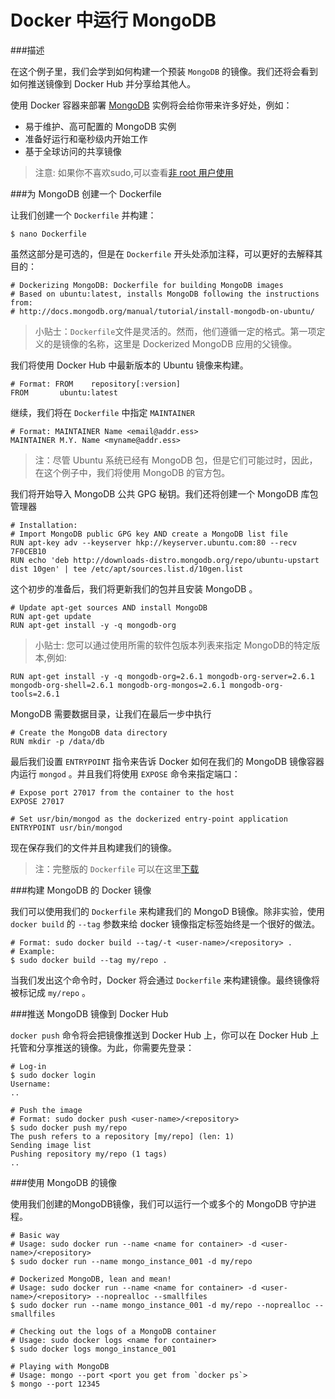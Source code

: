 Docker 中运行 MongoDB
===

###描述

在这个例子里，我们会学到如何构建一个预装 `MongoDB` 的镜像。我们还将会看到如何推送镜像到 Docker Hub 并分享给其他人。

使用 Docker 容器来部署 [MongoDB](https://www.mongodb.org/) 实例将会给你带来许多好处，例如：

* 易于维护、高可配置的 MongoDB 实例
* 准备好运行和毫秒级内开始工作
* 基于全球访问的共享镜像

>注意: 如果你不喜欢sudo,可以查看[非 root 用户使用](installation/binaries.md)

###为 MongoDB 创建一个 Dockerfile

让我们创建一个 `Dockerfile` 并构建：

	$ nano Dockerfile
 
虽然这部分是可选的，但是在 `Dockerfile` 开头处添加注释，可以更好的去解释其目的：

	# Dockerizing MongoDB: Dockerfile for building MongoDB images
	# Based on ubuntu:latest, installs MongoDB following the instructions from:
	# http://docs.mongodb.org/manual/tutorial/install-mongodb-on-ubuntu/

>小贴士：`Dockerfile`文件是灵活的。然而，他们遵循一定的格式。第一项定义的是镜像的名称，这里是 Dockerized MongoDB 应用的父镜像。

我们将使用 Docker Hub 中最新版本的 Ubuntu 镜像来构建。

	# Format: FROM    repository[:version]
	FROM       ubuntu:latest

继续，我们将在 `Dockerfile` 中指定 `MAINTAINER`

	# Format: MAINTAINER Name <email@addr.ess>
	MAINTAINER M.Y. Name <myname@addr.ess>

>注：尽管 Ubuntu 系统已经有 MongoDB 包，但是它们可能过时，因此，在这个例子中，我们将使用 MongoDB 的官方包。

我们将开始导入 MongoDB 公共 GPG 秘钥。我们还将创建一个 MongoDB 库包管理器

	# Installation:
	# Import MongoDB public GPG key AND create a MongoDB list file
	RUN apt-key adv --keyserver hkp://keyserver.ubuntu.com:80 --recv 7F0CEB10
	RUN echo 'deb http://downloads-distro.mongodb.org/repo/ubuntu-upstart dist 10gen' | tee /etc/apt/sources.list.d/10gen.list

这个初步的准备后，我们将更新我们的包并且安装 MongoDB 。

	# Update apt-get sources AND install MongoDB
	RUN apt-get update
	RUN apt-get install -y -q mongodb-org

>小贴士: 您可以通过使用所需的软件包版本列表来指定 MongoDB的特定版本,例如:

	RUN apt-get install -y -q mongodb-org=2.6.1 mongodb-org-server=2.6.1 mongodb-org-shell=2.6.1 mongodb-org-mongos=2.6.1 mongodb-org-tools=2.6.1

MongoDB 需要数据目录，让我们在最后一步中执行

	# Create the MongoDB data directory
	RUN mkdir -p /data/db

最后我们设置 `ENTRYPOINT` 指令来告诉 Docker 如何在我们的 MongoDB 镜像容器内运行 `mongod` 。并且我们将使用 `EXPOSE` 命令来指定端口：

	# Expose port 27017 from the container to the host
	EXPOSE 27017
	
	# Set usr/bin/mongod as the dockerized entry-point application
	ENTRYPOINT usr/bin/mongod

现在保存我们的文件并且构建我们的镜像。

>注：完整版的 `Dockerfile` 可以在这里[下载](Dockerfile)

###构建 MongoDB 的 Docker 镜像

我们可以使用我们的 `Dockerfile` 来构建我们的 MongoD B镜像。除非实验，使用 `docker build` 的 `--tag` 参数来给 docker 镜像指定标签始终是一个很好的做法。

	# Format: sudo docker build --tag/-t <user-name>/<repository> .
	# Example:
	$ sudo docker build --tag my/repo .

当我们发出这个命令时，Docker 将会通过 `Dockerfile` 来构建镜像。最终镜像将被标记成 `my/repo` 。

###推送 MongoDB 镜像到 Docker Hub

`docker push` 命令将会把镜像推送到 Docker Hub 上，你可以在 Docker Hub 上托管和分享推送的镜像。为此，你需要先登录：

	# Log-in
	$ sudo docker login
	Username:
	..
	
	# Push the image
	# Format: sudo docker push <user-name>/<repository>
	$ sudo docker push my/repo
	The push refers to a repository [my/repo] (len: 1)
	Sending image list
	Pushing repository my/repo (1 tags)
	..

###使用 MongoDB 的镜像

使用我们创建的MongoDB镜像，我们可以运行一个或多个的 MongoDB 守护进程。

	# Basic way
	# Usage: sudo docker run --name <name for container> -d <user-name>/<repository>
	$ sudo docker run --name mongo_instance_001 -d my/repo
	
	# Dockerized MongoDB, lean and mean!
	# Usage: sudo docker run --name <name for container> -d <user-name>/<repository> --noprealloc --smallfiles
	$ sudo docker run --name mongo_instance_001 -d my/repo --noprealloc --smallfiles
	
	# Checking out the logs of a MongoDB container
	# Usage: sudo docker logs <name for container>
	$ sudo docker logs mongo_instance_001
	
	# Playing with MongoDB
	# Usage: mongo --port <port you get from `docker ps`> 
	$ mongo --port 12345